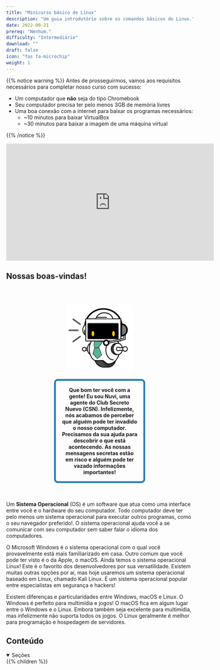 ```yaml
---
title: "Minicurso básico de Linux"
description: "Um guia introdutório sobre os comandos básicos do Linux."
date: 2022-09-21
prereq: "Nenhum."
difficulty: "Intermediário"
download: ""
draft: false
icon: "fas fa-microchip"
weight: 1
---
```


{{% notice warning %}}
Antes de prosseguirmos, vamos aos requisitos necessários para completar nosso curso com sucesso:

- Um computador que **não** seja do tipo Chromebook
- Seu computador precisa ter pelo menos 3GB de memória livres
- Uma boa conexão com a internet para baixar os programas necessários:
  - ~10 minutos para baixar VirtualBox
  - ~30 minutos para baixar a imagem de uma máquina virtual

{{% /notice %}}

<iframe style="display: block; margin: auto;" width="560" height="315" src="https://www.youtube.com/embed/zfdlPZYlgtk" alt="A YouTube video that introduces the Linux Workshop" frameborder="0" allow="accelerometer; autoplay; clipboard-write; encrypted-media; gyroscope; picture-in-picture" allowfullscreen></iframe>

## Nossas boas-vindas!

<div style="margin: 1rem;padding: 2rem 2rem;text-align: center;">
    <div style="display: inline-block;padding: 1rem 1rem;vertical-align: middle;">
        <img src="images/nuvi.PNG?" alt="Uma foto de Nuvi" width="180" height="180" />
    </div>
    <div style="display: inline-block;padding: 1rem 1rem;vertical-align: middle;width:50%;border:5px solid #2980b9;border-radius:10px;font-weight: bold;">
        Que bom ter você com a gente! Eu sou Nuvi, uma agente do Club Secreto Nuevo (CSN). Infelizmente, nós acabamos de perceber que alguém pode ter invadido o nosso computador. Precisamos da sua ajuda para descobrir o que está acontecendo. As nossas mensagens secretas estão em risco e alguém pode ter vazado informações importantes!
    </div>
</div>

Um **Sistema Operacional** (OS) é um software que atua como uma interface entre você e o hardware do seu computador. Todo computador deve ter pelo menos um sistema operacional para executar outros programas, como o seu navegador preferido!. O sistema operacional ajuda você a se comunicar com seu computador sem saber falar o idioma dos computadores.

O Microsoft Windows é o sistema operacional com o qual você provavelmente está mais familiarizado em casa. Outro comum que você pode ter visto é o da Apple, o macOS. Ainda temos o sistema operacional Linux! Este é o favorito dos desenvolvedores por sua versatilidade. Existem muitas outras opções por aí, mas hoje usaremos um sistema operacional baseado em Linux, chamado Kali Linux. É um sistema operacional popular entre especialistas em segurança e hackers!

Existem diferenças e particularidades entre Windows, macOS e Linux. O Windows é perfeito para multimídia e jogos! O macOS fica em algum lugar entre o Windows e o Linux. Embora também seja excelente para multimídia, mas infelizmente não suporta todos os jogos. O Linux geralmente é melhor para programação e hospedagem de servidores.

## Conteúdo

<details open>
<summary>Seções</summary>
{{% children %}}
</details>
